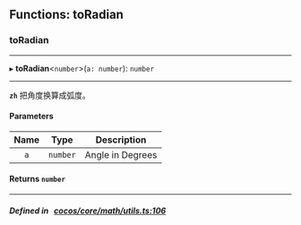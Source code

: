 ## Functions: toRadian

### toRadian


___
▸ **toRadian**<`number`\>(`a: number`): `number`
___



**`zh`** 把角度换算成弧度。



#### Parameters

| Name | Type | Description |
| :------: | :------: | :------: |
| `a` | `number` | Angle in Degrees  |


#### Returns `number` 
___


##### Defined in &nbsp;   [cocos/core/math/utils.ts:106](https://github.com/cocos-creator/engine/blob/c7bf6b8a9/cocos/core/math/utils.ts#L106)&nbsp;
